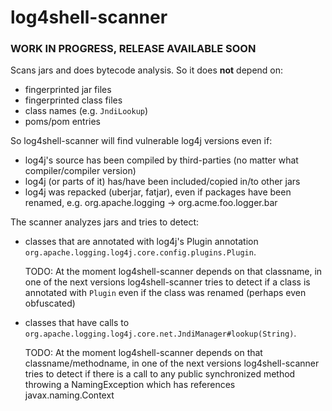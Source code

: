 # log4shell-scanner

### WORK IN PROGRESS, RELEASE AVAILABLE SOON

Scans jars and does bytecode analysis. So it does **not** depend on: 
- fingerprinted jar files
- fingerprinted class files
- class names (e.g. ```JndiLookup```)
- poms/pom entries

So log4shell-scanner will find vulnerable log4j versions even if: 
- log4j's source has been compiled by third-parties (no matter what compiler/compiler version)
- log4j (or parts of it) has/have been included/copied in/to other jars
- log4j was repacked (uberjar, fatjar), even if packages have been renamed, e.g. org.apache.logging -> org.acme.foo.logger.bar

The scanner analyzes jars and tries to detect: 
- classes that are annotated with log4j's Plugin annotation ```org.apache.logging.log4j.core.config.plugins.Plugin```.   

  TODO: At the moment log4shell-scanner depends on that classname, in one of the next versions log4shell-scanner tries to detect if a class is annotated with ```Plugin``` even if the class was renamed (perhaps even obfuscated)
- classes that have calls to ```org.apache.logging.log4j.core.net.JndiManager#lookup(String)```. 

  TODO: At the moment log4shell-scanner depends on that classname/methodname, in one of the next versions log4shell-scanner tries to detect if there is a call to any public synchronized method throwing a NamingException which has references javax.naming.Context

